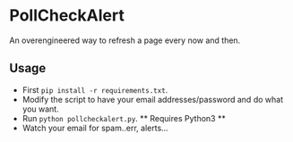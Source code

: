 # PollCheckAlert
An overengineered way to refresh a page every now and then.

## Usage

- First `pip install -r requirements.txt`.
- Modify the script to have your email addresses/password and do what you want.
- Run `python pollcheckalert.py`. ** Requires Python3 **
- Watch your email for spam..err, alerts...
 
